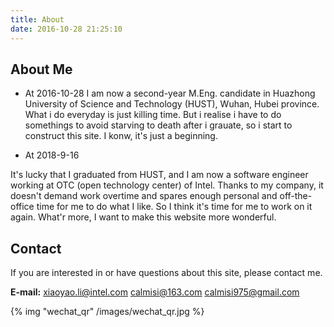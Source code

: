 ```yaml
---
title: About
date: 2016-10-28 21:25:10
---
```


## **About Me** ##
- At 2016-10-28
 I am now a second-year M.Eng. candidate in Huazhong University of Science and Technology (HUST), Wuhan, Hubei province.
 What i do everyday is just killing time. But i realise i have to do somethings to avoid starving to death after i grauate, so i start to construct this site. I konw, it's just a beginning.

- At 2018-9-16

 It's lucky that I graduated from HUST, and I am now a software engineer working at OTC (open technology center) of Intel. 
 Thanks to my company, it doesn't demand work overtime and spares enough personal and off-the-office time for me to do what I like.
 So I think it's time for me to work on it again. What'r more, I want to make this website more wonderful. 

 
## **Contact** ##
If you are interested in or have questions about this site, please contact me.

**E-mail:**
xiaoyao.li@intel.com
calmisi@163.com
calmisi975@gmail.com

{% img "wechat_qr" /images/wechat_qr.jpg %}

	

